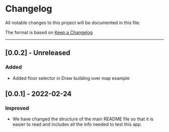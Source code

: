 # Changelog
All notable changes to this project will be documented in this file.

The format is based on [Keep a Changelog](http://keepachangelog.com/en/1.0.0/)

---

## [0.0.2] - Unreleased

### Added

- Added floor selector in Draw building over map example

## [0.0.1] - 2022-02-24

### Improved

- We have changed the structure of the main README file so that it is easier to read and includes all the info needed to test this app.
